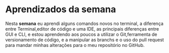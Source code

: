 # Aprendizados da semana
Nesta **semana** eu aprendi alguns comandos novos no terminal, a diferença entre Terminal,editor de código e uma IDE, as principais diferenças entre GUI e CLI, e estou aprendendo aos poucos a utilizar o Git,ferramenta de versionamento de código, e a manipular as branchs e o uso do pull request para mandar minhas alterações para o meu repositório no GitHub.

